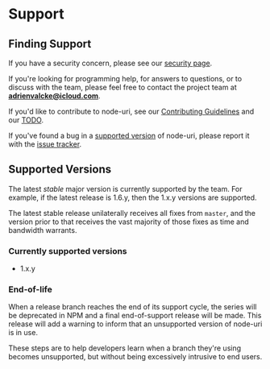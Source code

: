 # Support

## Finding Support
If you have a security concern,
please see our [security page](SECURITY.md).

If you're looking for programming help,
for answers to questions,
or to discuss with the team,
please feel free to contact the project team at **adrienvalcke@icloud.com**.

If you'd like to contribute to node-uri,
see our [Contributing Guidelines](CONTRIBUTING.md)
and our [TODO](../TODO.md).

If you've found a bug in a [supported version](#supported-versions)
of node-uri, please report it with the
[issue tracker](https://github.com/adrienv1520/node-uri/issues).

## Supported Versions
The latest *stable* major version is currently supported by the team.
For example, if the latest release is 1.6.y, then the 1.x.y versions are supported.

The latest stable release unilaterally receives all fixes from `master`,
and the version prior to that receives the vast majority of those fixes
as time and bandwidth warrants.

### Currently supported versions

- 1.x.y

### End-of-life
When a release branch reaches the end of its support cycle, the series
will be deprecated in NPM and a final end-of-support release will be
made. This release will add a warning to inform that an unsupported
version of node-uri is in use.

These steps are to help developers learn when a branch they're
using becomes unsupported, but without being excessively intrusive
to end users.
